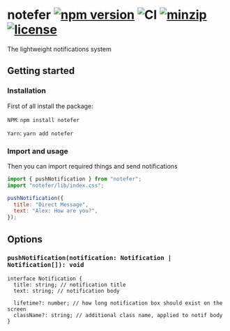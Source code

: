# notefer [![npm version](https://badgen.net/npm/v/notefer)](https://www.npmjs.com/package/notefer) ![CI](https://github.com/Saionaro/notefer/workflows/CI/badge.svg?branch=master) [![minzip](https://badgen.net/bundlephobia/minzip/notefer)](https://bundlephobia.com/result?p=notefer) [![license](https://badgen.net/github/license/micromatch/micromatch)]()

The lightweight notifications system

## Getting started

### Installation

First of all install the package:

`NPM`: `npm install notefer`

`Yarn`: `yarn add notefer`

### Import and usage

Then you can import required things and send notifications

```js
import { pushNotification } from "notefer";
import "notefer/lib/index.css";

pushNotification({
  title: "Direct Message",
  text: "Alex: How are you?",
});
```

## Options

### `pushNotification(notification: Notification | Notification[]): void`

```
interface Notification {
  title: string; // notification title
  text: string; // notification body

  lifetime?: number; // how long notification box should exist on the screen
  className?: string; // additional class name, applied to notif body
}
```
